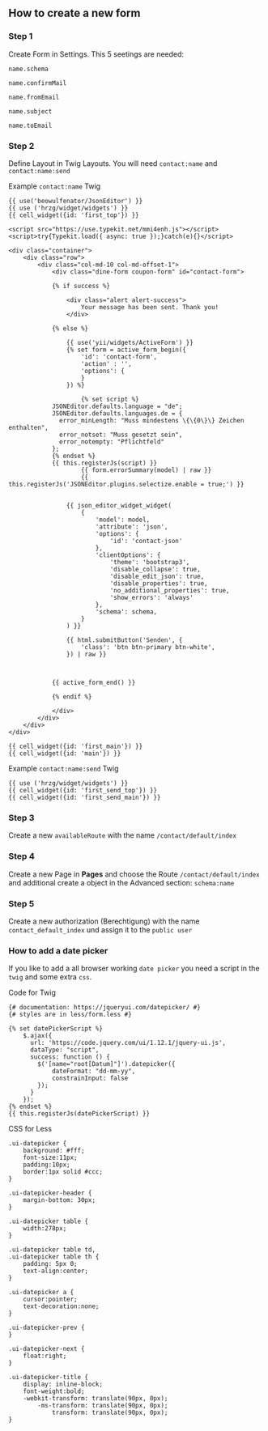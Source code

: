 
## How to create a new form

### Step 1
Create Form in Settings. This 5 seetings are needed: 

`name.schema`

`name.confirmMail`

`name.fromEmail`

`name.subject`

`name.toEmail`

### Step 2
 Define Layout in Twig Layouts. You will need `contact:name` and `contact:name:send`
 
 
Example `contact:name` Twig

```
{{ use('beowulfenator/JsonEditor') }}
{{ use ('hrzg/widget/widgets') }}
{{ cell_widget({id: 'first_top'}) }}

<script src="https://use.typekit.net/mmi4enh.js"></script>
<script>try{Typekit.load({ async: true });}catch(e){}</script>

<div class="container">
    <div class="row">
        <div class="col-md-10 col-md-offset-1">
            <div class="dine-form coupon-form" id="contact-form">

            {% if success %}
            
                <div class="alert alert-success">
                    Your message has been sent. Thank you!
                </div>
            
            {% else %}
            
                {{ use('yii/widgets/ActiveForm') }}    
                {% set form = active_form_begin({
                    'id': 'contact-form',
                    'action' : '',
                    'options': {
                    }
                }) %}
            
                    {% set script %}
            JSONEditor.defaults.language = "de";
            JSONEditor.defaults.languages.de = {
              error_minLength: "Muss mindestens \{\{0\}\} Zeichen enthalten",
              error_notset: "Muss gesetzt sein",
              error_notempty: "Pflichtfeld"
            };
            {% endset %}
            {{ this.registerJs(script) }}
                    {{ form.errorSummary(model) | raw }}
                    {{ this.registerJs('JSONEditor.plugins.selectize.enable = true;') }}
                
        
                {{ json_editor_widget_widget(
                    {
                        'model': model,
                        'attribute': 'json',
                        'options': {
                            'id': 'contact-json'
                        },
                        'clientOptions': {
                            'theme': 'bootstrap3',
                            'disable_collapse': true,
                            'disable_edit_json': true,
                            'disable_properties': true,
                            'no_additional_properties': true,
                            'show_errors': 'always'
                        },
                        'schema': schema,
                    }
                ) }}   
            
                {{ html.submitButton('Senden', {
                    'class': 'btn btn-primary btn-white',
                }) | raw }}
                       
        
                
            {{ active_form_end() }}
            
            {% endif %}
            
            </div>
        </div>
    </div>
</div>

{{ cell_widget({id: 'first_main'}) }}
{{ cell_widget({id: 'main'}) }}

```

Example `contact:name:send` Twig

```
{{ use ('hrzg/widget/widgets') }}
{{ cell_widget({id: 'first_send_top'}) }}
{{ cell_widget({id: 'first_send_main'}) }}
```

### Step 3
Create a new `availableRoute` with the name `/contact/default/index`

### Step 4
Create a new Page in **Pages** and choose the Route `/contact/default/index`
and additional create a object in the Advanced section: `schema:name`

### Step 5
Create a new authorization (Berechtigung) with the name `contact_default_index`
und assign it to the `public user`

### How to add a date picker

If you like to add a all browser working `date picker` you need a script in the `twig` and some extra `css`.

Code for Twig

```
{# documentation: https://jqueryui.com/datepicker/ #} 
{# styles are in less/form.less #} 

{% set datePickerScript %}
    $.ajax({
      url: 'https://code.jquery.com/ui/1.12.1/jquery-ui.js',
      dataType: "script",
      success: function () {
        $('[name="root[Datum]"]').datepicker({
            dateFormat: "dd-mm-yy",
            constrainInput: false
        });
      }
    });
{% endset %}
{{ this.registerJs(datePickerScript) }}

```

CSS for Less
```
.ui-datepicker {
    background: #fff;
    font-size:11px;
    padding:10px;
    border:1px solid #ccc;
}

.ui-datepicker-header {
    margin-bottom: 30px;
}
 
.ui-datepicker table {
    width:278px;
}
 
.ui-datepicker table td,
.ui-datepicker table th {
    padding: 5px 0;
    text-align:center;
}
 
.ui-datepicker a {
    cursor:pointer;
    text-decoration:none;
}
 
.ui-datepicker-prev {
}
 
.ui-datepicker-next {
    float:right;
}
 
.ui-datepicker-title {
    display: inline-block;
    font-weight:bold;
    -webkit-transform: translate(90px, 0px);
        -ms-transform: translate(90px, 0px);
            transform: translate(90px, 0px);
}

```
